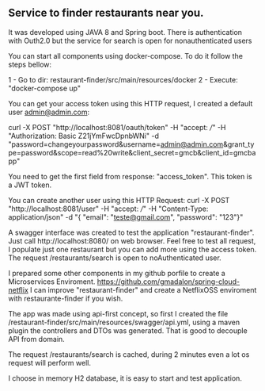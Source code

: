 Service to finder restaurants near you.
------------------------------------------

It was developed using JAVA 8 and Spring boot. 
There is authentication with Outh2.0 but the service for search is open for nonauthenticated users

You can start all components using docker-compose. To do it follow the steps bellow:

1 - Go to dir: restaurant-finder/src/main/resources/docker
2 - Execute: "docker-compose up"

You can get your access token using this HTTP request, I created a default user admin@admin.com:

curl -X POST "http://localhost:8081/oauth/token" -H "accept: */*" -H "Authorization: Basic Z21jYmFwcDpnbWNi" -d "password=changeyourpassword&username=admin@admin.com&grant_type=password&scope=read%20write&client_secret=gmcb&client_id=gmcbapp"

You need to get the first field from response: "access_token". This token is a JWT token. 


You can create another user using this HTTP Request:
curl -X POST "http://localhost:8081/user" -H "accept: */*" -H "Content-Type: application/json" -d "{ \"email\": \"teste@gmail.com\", \"password\": \"123\"}"


A swagger interface was created to test the application "restaurant-finder". Just call http://localhost:8080/ on web browser. Feel free to test all request, I populate just one restaurant but you can 
add more using the access token. The request /restaurants/search is open to noAuthenticated user.

I prepared some other components in my github porfile to create a Microservices Enviroment. https://github.com/gmadalon/spring-cloud-netflix
I can improve "restaurant-finder" and create a NetflixOSS enviroment with restaurante-finder if you wish.


The app was made using api-first concept, so first I created the file /restaurant-finder/src/main/resources/swagger/api.yml, using a maven plugin the controllers and DTOs was generated. That is good to decouple API from domain.

The request /restaurants/search is cached, during 2 minutes even a lot os request will perform well.

I choose in memory H2 database, it is easy to start and test application. 



